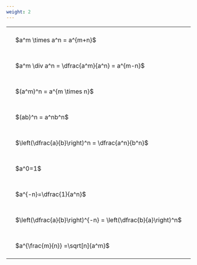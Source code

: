 ```yaml
---
weight: 2
---
```


<style type="text/css">
#T_a7b60 th.col_heading {
  text-align: left;
  font-size: 1em;
}
#T_a7b60 td {
  text-align: left;
  font-size: 1em;
  padding: 1.5em;
}
</style>
<table id="T_a7b60">
  <thead>
  </thead>
  <tbody>
    <tr>
      <td id="T_a7b60_row0_col0" class="data row0 col0" >$a^m \times a^n = a^{m+n}$</td>
    </tr>
    <tr>
      <td id="T_a7b60_row1_col0" class="data row1 col0" >$a^m \div a^n = \dfrac{a^m}{a^n} = a^{m-n}$</td>
    </tr>
    <tr>
      <td id="T_a7b60_row2_col0" class="data row2 col0" >$(a^m)^n = a^{m \times n}$</td>
    </tr>
    <tr>
      <td id="T_a7b60_row3_col0" class="data row3 col0" >$(ab)^n = a^nb^n$</td>
    </tr>
    <tr>
      <td id="T_a7b60_row4_col0" class="data row4 col0" >$\left(\dfrac{a}{b}\right)^n = \dfrac{a^n}{b^n}$</td>
    </tr>
    <tr>
      <td id="T_a7b60_row5_col0" class="data row5 col0" >$a^0=1$</td>
    </tr>
    <tr>
      <td id="T_a7b60_row6_col0" class="data row6 col0" >$a^{-n}=\dfrac{1}{a^n}$</td>
    </tr>
    <tr>
      <td id="T_a7b60_row7_col0" class="data row7 col0" >$\left(\dfrac{a}{b}\right)^{-n} = \left(\dfrac{b}{a}\right)^n$</td>
    </tr>
    <tr>
      <td id="T_a7b60_row8_col0" class="data row8 col0" >$a^{\frac{m}{n}} =\sqrt[n]{a^m}$</td>
    </tr>
  </tbody>
</table>
